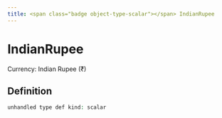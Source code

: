```yaml
---
title: <span class="badge object-type-scalar"></span> IndianRupee
---
```

# <span class="badge object-type-scalar"></span> IndianRupee

Currency: Indian Rupee (₹)

## Definition

```php
unhandled type def kind: scalar
```
